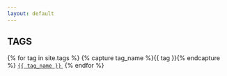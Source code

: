 ```yaml
---
layout: default
---
```


<h2>TAGS</h2>
{% for tag in site.tags %}
  {% capture tag_name %}{{ tag }}{% endcapture %}
  <a href="/tag/{{ tag_name }}"><code class="highligher-rouge"><nobr>{{ tag_name }}</nobr></code>&nbsp;</a>
{% endfor %}
